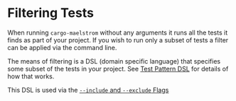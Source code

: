 # Filtering Tests

When running `cargo-maelstrom` without any arguments it runs all the tests it
finds as part of your project. If you wish to run only a subset of tests a
filter can be applied via the command line.

The means of filtering is a DSL (domain specific language) that specifies some
subset of the tests in your project. See [Test Pattern
DSL](./test_pattern_dsl.md) for details of how that works.

This DSL is used via the [`--include` and `--exclude`
Flags](./include_and_exclude_flags.md)
